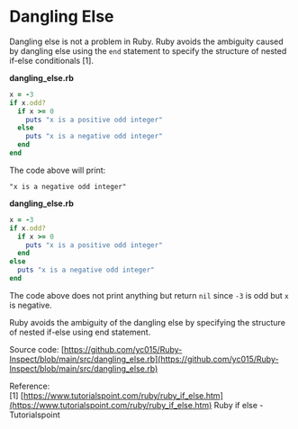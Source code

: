 # Dangling Else

Dangling else is not a problem in Ruby. Ruby avoids the ambiguity caused by dangling else using the `end` statement to specify the structure of nested if-else conditionals [1].

**dangling_else.rb**
```ruby
x = -3
if x.odd?
  if x >= 0
    puts "x is a positive odd integer"  
  else
    puts "x is a negative odd integer"
  end
end
```

The code above will print:  

    "x is a negative odd integer"

**dangling_else.rb**
```ruby
x = -3
if x.odd?
  if x >= 0
    puts "x is a positive odd integer"
  end  
else
  puts "x is a negative odd integer"
end
```

The code above does not print anything but return `nil` since `-3` is odd but `x` is negative.

Ruby avoids the ambiguity of the dangling else by specifying the structure of nested if-else using end statement.

Source code: [https://github.com/yc015/Ruby-Inspect/blob/main/src/dangling_else.rb](https://github.com/yc015/Ruby-Inspect/blob/main/src/dangling_else.rb)

Reference:  
[1] [https://www.tutorialspoint.com/ruby/ruby_if_else.htm](https://www.tutorialspoint.com/ruby/ruby_if_else.htm) Ruby if else - Tutorialspoint